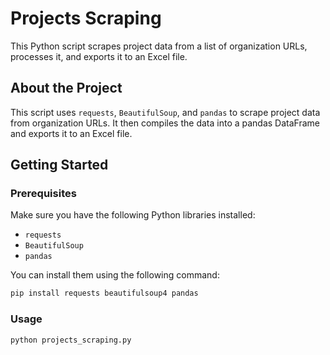 # Projects Scraping

This Python script scrapes project data from a list of organization URLs, processes it, and exports it to an Excel file.

## About the Project

This script uses `requests`, `BeautifulSoup`, and `pandas` to scrape project data from organization URLs. It then compiles the data into a pandas DataFrame and exports it to an Excel file.

## Getting Started

### Prerequisites

Make sure you have the following Python libraries installed:

- `requests`
- `BeautifulSoup`
- `pandas`

You can install them using the following command:

```bash
pip install requests beautifulsoup4 pandas
```
### Usage
```bash
python projects_scraping.py
```
